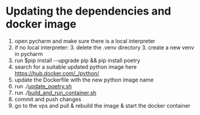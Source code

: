 # Updating the dependencies and docker image
1. open pycharm and make sure there is a local interpreter
2. if no local interpreter: 
   3. delete the .venv directory
   3. create a new venv in pycharm
1. run $pip install --upgrade pip && pip install poetry
1. search for a suitable updated python image here https://hub.docker.com/_/python/
2. update the Dockerfile with the new python image name
3. run ./[update_poetry.sh](update_poetry.sh)
5. run ./[build_and_run_container.sh](build_and_run_container.sh)
6. commit and push changes
7. go to the vps and pull & rebuild the image & start the docker container
